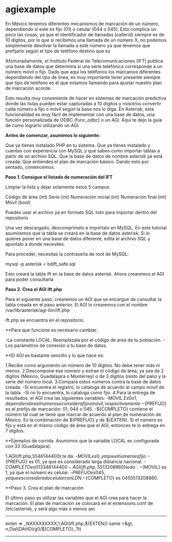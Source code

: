 # agiexample

En México tenemos diferentes mecanismos de marcación de un número, dependiendo si este es fijo (01) o celular (044 o 045). Esto complica un poco las cosas, ya que el identificador de llamadas (callerid) siempre es de 10 dígitos, por lo que si recibimos una llamada de un número X, no podemos simplemente devolver la llamada a este número ya que tenemos que prefijarlo según el tipo de teléfono destino que es

Afortunadamente, el Instituto Federal de Telecomunicaciones (IFT) publica una base de datos que determina si una serie telefónica corresponde a un número móvil o fijo. Dado que aquí los teléfonos los marcamos diferentes dependiendo del tipo de línea, es muy importante tener presente siempre que tipo de teléfono es el que estamos llamando para ajustar nuestro plan de marcación acorde.

Esto resulta muy conveniente de hacer en sistemas de marcación predictiva donde las listas pueden estar capturadas a 10 dígitos y nosotros convertir cada número a fijo o móvil según la base nos lo diga. En Asterisk, esta funcionalidad es muy fácil de implementar con una base de datos, una función personalizada de ODBC (func_odbc) o un AGI. Aquí te dejo la guía de como lograrlo utilizando un AGI.

**Antes de comenzar, asumimos lo siguiente:**

Que ya tienes instalado PHP en tu sistema.
Que ya tienes instalado y cuentas con experiencia con MySQL y que sabes como importar tablas a partir de un archivo SQL.
Que la base de datos de nombre asterisk ya está creada.
Que entiendes el plan de marcación básico.
Dando esto por sentado, comencemos:


**Paso 1. Consigue el listado de numeración del IFT**

Limpiar la lista y dejar solamente estos 5 campos:

Código de área (int)
Serie (int)
Numeración inicial (int)
Numeración final (int)
Móvil (bool)

Puedes usar el archivo ya en formato SQL listo para importar dentro del repositorio 

Una vez descargado, descomprímelo e impórtalo en MySQL. En este tutorial asumiremos que la tabla se creará en la base de datos asterisk. Si lo quieres poner en una base de datos diferente, edita el archivo SQL y apúntalo a donde necesites.

Para proceder, necesitas la contraseña de root de MySQL:

mysql -p asterisk &lt; bdift_safe.sql

Esto creará la tabla ift en la base de datos asterisk. Ahora crearemos el AGI para poder consultarla


**Paso 2. Crea el AGI ift.php**



Para el siguiente paso, crearemos un AGI que se encargue de consultar la tabla creada en el paso anterior. El AGI lo crearemos con el nombre /var/lib/asterisk/agi-bin/ift.php

ift.php  se encuentra en el repositorio. 

**Para que funcione es necesario cambiar:

-La constante LOCAL. Reemplázala por el código de área de tu población.
-Los parámetros de conexión a tu base de datos.

**El AGI es bastante sencillo y lo que hace es:

1.Recibe como argumento un número de 10 dígitos. No debe tener más ni menos.
2.Descompone ese número y extrae el código de área, ya sea de 2 dígitos (México, Guadalajara o Monterrey) o de 3 dígitos (resto del país) y la serie del número local.
3.Compara estos números contra la base de datos creada.
 -Si encuentra el registro, lo cataloga de acuerdo al campo movil de la tabla.
 -Si no lo encuentra, lo cataloga como fijo.
4.Para la entrega de resultados, el AGI crea las siguientes variables:
 -${MOVIL}. Es 0 o 1, dependiendo si el número se considera fijo o móvil, respectivamente.
 -${PREFIJO} es el prefijo de marcación: 01, 044 o 045.
 -${COMPLETO} contiene el número tal cual se tiene que marcar de acuerdo al plan de numeración de México. Es la combinación de ${PREFIJO} y de ${EXTEN}. Si el número es fijo y está en el mismo código de área que el AGI, entonces te lo entrega en 7 dígitos.

**Ejemplos de corrida. Asumimos que la variable LOCAL es configurada con 33 (Guadalajara):

1.AGI(ift.php,5546144400) te da:
 -${MOVIL} es 0, ya que el número es fijo.
 -${PREFIJO} es 01, ya que es considerado larga distancia nacional.
 -${COMPLETO} es 013346144400
 -AGI(ift.php,5513208860) te da:
 -${MOVIL} es 1, ya que el número es celular.
 -${PREFIJO} es 045, ya que es considerado celular con LDN.
 -${COMPLETO} es 0455513208860.
 
 **Paso 3. Crea el plan de marcación
 
El último paso es utilizar las variables que el AGI crea para hacer la marcación. El plan de marcación se colocará en el extensions.conf de /etc/asterisk, y será algo más o menos así:

***
exten =&gt; _NXXXXXXXXX,1,AGI(ift.php,${EXTEN})
same =&gt; n,Dial(DAHDI/g0/${COMPLETO},,Tt)
***


